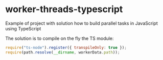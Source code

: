 # worker-threads-typescript
Example of project with solution how to build parallel tasks in JavaScript using TypeScript

The solution is to compile on the fly the TS module: 

```javascript
require("ts-node").register({ transpileOnly: true });
require(path.resolve(__dirname, workerData.path));
```

